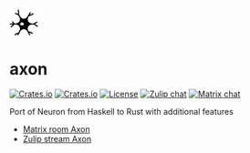 <!-- omit in TOC -->
<img width="10%" src="./assets/axon.svg">

# axon

[![Crates.io](https://img.shields.io/crates/v/axon-rs?style=flat-square)](https://crates.io/crates/axon-rs)
[![Crates.io](https://img.shields.io/crates/d/axon-rs?style=flat-square)](https://crates.io/crates/axon-rs)
[![License](https://img.shields.io/badge/license-Apache%202.0-blue?style=flat-square)](https://github.com/glottologist/axon/blob/master/LICENSE)
[![Zulip chat](https://img.shields.io/badge/zulip-join_chat-brightgreen.svg)](https://glottologist.zulipchat.com/#narrow/stream/258643-axon-rs)
[![Matrix chat](https://matrix.to/img/matrix-badge.svg)](https://matrix.to/#/#axon:matrix.org)


Port of Neuron from Haskell to Rust with additional features

* [Matrix room Axon](https://app.element.io/#/room/#axon-rs:matrix.org)
* [Zulip stream Axon](https://glottologist.zulipchat.com/#narrow/stream/258643-axon-rs)


[docs]: https://docs.rs/axon-rs
[examples]: examples
